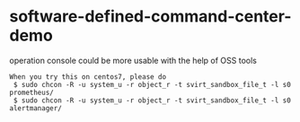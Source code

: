 # software-defined-command-center-demo
operation console could be more usable with the help of OSS tools

````
When you try this on centos7, please do
 $ sudo chcon -R -u system_u -r object_r -t svirt_sandbox_file_t -l s0 prometheus/
 $ sudo chcon -R -u system_u -r object_r -t svirt_sandbox_file_t -l s0 alertmanager/
````
